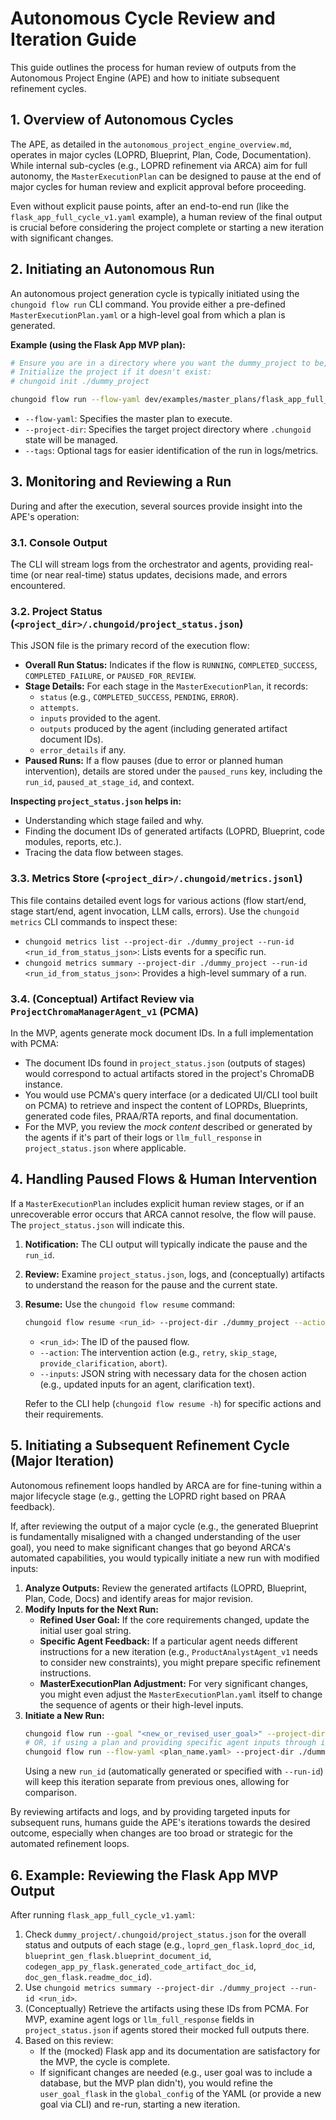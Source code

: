 # Autonomous Cycle Review and Iteration Guide

This guide outlines the process for human review of outputs from the Autonomous Project Engine (APE) and how to initiate subsequent refinement cycles.

## 1. Overview of Autonomous Cycles

The APE, as detailed in the `autonomous_project_engine_overview.md`, operates in major cycles (LOPRD, Blueprint, Plan, Code, Documentation). While internal sub-cycles (e.g., LOPRD refinement via ARCA) aim for full autonomy, the `MasterExecutionPlan` can be designed to pause at the end of major cycles for human review and explicit approval before proceeding.

Even without explicit pause points, after an end-to-end run (like the `flask_app_full_cycle_v1.yaml` example), a human review of the final output is crucial before considering the project complete or starting a new iteration with significant changes.

## 2. Initiating an Autonomous Run

An autonomous project generation cycle is typically initiated using the `chungoid flow run` CLI command. You provide either a pre-defined `MasterExecutionPlan.yaml` or a high-level goal from which a plan is generated.

**Example (using the Flask App MVP plan):**
```bash
# Ensure you are in a directory where you want the dummy_project to be, or navigate to it.
# Initialize the project if it doesn't exist:
# chungoid init ./dummy_project 

chungoid flow run --flow-yaml dev/examples/master_plans/flask_app_full_cycle_v1.yaml --project-dir ./dummy_project --tags "flask_mvp_test,p3m5_demo"
```
*   `--flow-yaml`: Specifies the master plan to execute.
*   `--project-dir`: Specifies the target project directory where `.chungoid` state will be managed.
*   `--tags`: Optional tags for easier identification of the run in logs/metrics.

## 3. Monitoring and Reviewing a Run

During and after the execution, several sources provide insight into the APE's operation:

### 3.1. Console Output

The CLI will stream logs from the orchestrator and agents, providing real-time (or near real-time) status updates, decisions made, and errors encountered.

### 3.2. Project Status (`<project_dir>/.chungoid/project_status.json`)

This JSON file is the primary record of the execution flow:
*   **Overall Run Status:** Indicates if the flow is `RUNNING`, `COMPLETED_SUCCESS`, `COMPLETED_FAILURE`, or `PAUSED_FOR_REVIEW`.
*   **Stage Details:** For each stage in the `MasterExecutionPlan`, it records:
    *   `status` (e.g., `COMPLETED_SUCCESS`, `PENDING`, `ERROR`).
    *   `attempts`.
    *   `inputs` provided to the agent.
    *   `outputs` produced by the agent (including generated artifact document IDs).
    *   `error_details` if any.
*   **Paused Runs:** If a flow pauses (due to error or planned human intervention), details are stored under the `paused_runs` key, including the `run_id`, `paused_at_stage_id`, and context.

**Inspecting `project_status.json` helps in:**
*   Understanding which stage failed and why.
*   Finding the document IDs of generated artifacts (LOPRD, Blueprint, code modules, reports, etc.).
*   Tracing the data flow between stages.

### 3.3. Metrics Store (`<project_dir>/.chungoid/metrics.jsonl`)

This file contains detailed event logs for various actions (flow start/end, stage start/end, agent invocation, LLM calls, errors). Use the `chungoid metrics` CLI commands to inspect these:

*   `chungoid metrics list --project-dir ./dummy_project --run-id <run_id_from_status_json>`: Lists events for a specific run.
*   `chungoid metrics summary --project-dir ./dummy_project --run-id <run_id_from_status_json>`: Provides a high-level summary of a run.

### 3.4. (Conceptual) Artifact Review via `ProjectChromaManagerAgent_v1` (PCMA)

In the MVP, agents generate mock document IDs. In a full implementation with PCMA:
*   The document IDs found in `project_status.json` (outputs of stages) would correspond to actual artifacts stored in the project's ChromaDB instance.
*   You would use PCMA's query interface (or a dedicated UI/CLI tool built on PCMA) to retrieve and inspect the content of LOPRDs, Blueprints, generated code files, PRAA/RTA reports, and final documentation.
*   For the MVP, you review the *mock content* described or generated by the agents if it's part of their logs or `llm_full_response` in `project_status.json` where applicable.

## 4. Handling Paused Flows & Human Intervention

If a `MasterExecutionPlan` includes explicit human review stages, or if an unrecoverable error occurs that ARCA cannot resolve, the flow will pause. The `project_status.json` will indicate this.

1.  **Notification:** The CLI output will typically indicate the pause and the `run_id`.
2.  **Review:** Examine `project_status.json`, logs, and (conceptually) artifacts to understand the reason for the pause and the current state.
3.  **Resume:** Use the `chungoid flow resume` command:
    ```bash
    chungoid flow resume <run_id> --project-dir ./dummy_project --action <action_type> --inputs '{...json...}' 
    ```
    *   `<run_id>`: The ID of the paused flow.
    *   `--action`: The intervention action (e.g., `retry`, `skip_stage`, `provide_clarification`, `abort`).
    *   `--inputs`: JSON string with necessary data for the chosen action (e.g., updated inputs for an agent, clarification text).

    Refer to the CLI help (`chungoid flow resume -h`) for specific actions and their requirements.

## 5. Initiating a Subsequent Refinement Cycle (Major Iteration)

Autonomous refinement loops handled by ARCA are for fine-tuning within a major lifecycle stage (e.g., getting the LOPRD right based on PRAA feedback).

If, after reviewing the output of a major cycle (e.g., the generated Blueprint is fundamentally misaligned with a changed understanding of the user goal), you need to make significant changes that go beyond ARCA's automated capabilities, you would typically initiate a new run with modified inputs:

1.  **Analyze Outputs:** Review the generated artifacts (LOPRD, Blueprint, Plan, Code, Docs) and identify areas for major revision.
2.  **Modify Inputs for the Next Run:**
    *   **Refined User Goal:** If the core requirements changed, update the initial user goal string.
    *   **Specific Agent Feedback:** If a particular agent needs different instructions for a new iteration (e.g., `ProductAnalystAgent_v1` needs to consider new constraints), you might prepare specific refinement instructions.
    *   **MasterExecutionPlan Adjustment:** For very significant changes, you might even adjust the `MasterExecutionPlan.yaml` itself to change the sequence of agents or their high-level inputs.
3.  **Initiate a New Run:**
    ```bash
    chungoid flow run --goal "<new_or_revised_user_goal>" --project-dir ./dummy_project --tags "iteration2_feedback_xyz"
    # OR, if using a plan and providing specific agent inputs through initial_context:
    chungoid flow run --flow-yaml <plan_name.yaml> --project-dir ./dummy_project --initial-context '{"product_analyst_refinement_instructions": "Focus on mobile usability for V2."}' --tags "iteration2_pa_feedback"
    ```
    Using a new `run_id` (automatically generated or specified with `--run-id`) will keep this iteration separate from previous ones, allowing for comparison.

By reviewing artifacts and logs, and by providing targeted inputs for subsequent runs, humans guide the APE's iterations towards the desired outcome, especially when changes are too broad or strategic for the automated refinement loops.

## 6. Example: Reviewing the Flask App MVP Output

After running `flask_app_full_cycle_v1.yaml`:
1.  Check `dummy_project/.chungoid/project_status.json` for the overall status and outputs of each stage (e.g., `loprd_gen_flask.loprd_doc_id`, `blueprint_gen_flask.blueprint_document_id`, `codegen_app_py_flask.generated_code_artifact_doc_id`, `doc_gen_flask.readme_doc_id`).
2.  Use `chungoid metrics summary --project-dir ./dummy_project --run-id <run_id>`.
3.  (Conceptually) Retrieve the artifacts using these IDs from PCMA. For MVP, examine agent logs or `llm_full_response` fields in `project_status.json` if agents stored their mocked full outputs there.
4.  Based on this review:
    *   If the (mocked) Flask app and its documentation are satisfactory for the MVP, the cycle is complete.
    *   If significant changes are needed (e.g., user goal was to include a database, but the MVP plan didn't), you would refine the `user_goal_flask` in the `global_config` of the YAML (or provide a new goal via CLI) and re-run, starting a new iteration. 